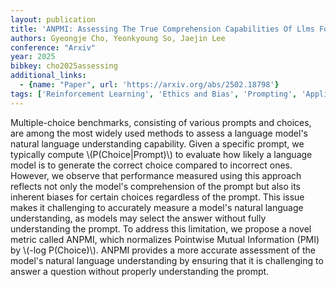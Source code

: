 ```yaml
---
layout: publication
title: 'ANPMI: Assessing The True Comprehension Capabilities Of Llms For Multiple Choice Questions'
authors: Gyeongje Cho, Yeonkyoung So, Jaejin Lee
conference: "Arxiv"
year: 2025
bibkey: cho2025assessing
additional_links:
  - {name: "Paper", url: 'https://arxiv.org/abs/2502.18798'}
tags: ['Reinforcement Learning', 'Ethics and Bias', 'Prompting', 'Applications']
---
```

Multiple-choice benchmarks, consisting of various prompts and choices, are
among the most widely used methods to assess a language model's natural
language understanding capability. Given a specific prompt, we typically
compute \\(P(Choice|Prompt)\\) to evaluate how likely a language model is to
generate the correct choice compared to incorrect ones. However, we observe
that performance measured using this approach reflects not only the model's
comprehension of the prompt but also its inherent biases for certain choices
regardless of the prompt. This issue makes it challenging to accurately measure
a model's natural language understanding, as models may select the answer
without fully understanding the prompt. To address this limitation, we propose
a novel metric called ANPMI, which normalizes Pointwise Mutual Information
(PMI) by \\(-log P(Choice)\\). ANPMI provides a more accurate assessment of the
model's natural language understanding by ensuring that it is challenging to
answer a question without properly understanding the prompt.
